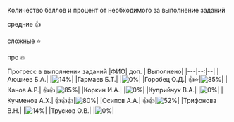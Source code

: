 Количество баллов и процент от необходимого за выполнение заданий

средние :+1:

сложные :star:

про :fire: 

Прогресс в выполнении заданий 
|ФИО| доп. | Выполнено|
|---|--:|--|
|Аюшиев Б.А.|  |![14%](https://progress-bar.dev/14/?title=3)|
|Гармаев Б.Т.|  |![0%](https://progress-bar.dev/0/?title=0)|
|Горобец О.Д.|  :+1::star:|![85%](https://progress-bar.dev/85/?title=18)|
|Канов А.Р.|  :+1::+1:|![85%](https://progress-bar.dev/85/?title=18)|
|Коркин И.А.|  |![0%](https://progress-bar.dev/0/?title=-4&color=ff0000)|
|Куприйчук В.А.|  |![0%](https://progress-bar.dev/0/?title=0)|
|Кучменов А.Х.|  :+1::+1::+1:|![80%](https://progress-bar.dev/80/?title=17)|
|Осипов А.А.|  :+1::+1:|![52%](https://progress-bar.dev/52/?title=11)|
|Трифонова В.Н.|  |![14%](https://progress-bar.dev/14/?title=3)|
|Трусков О.В.|  |![0%](https://progress-bar.dev/0/?title=-3&color=ff0000)|












                                                                   












